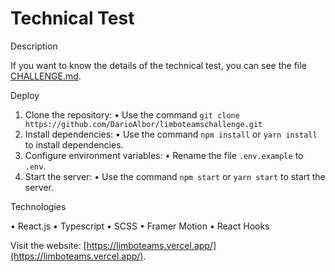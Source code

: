 # Technical Test

Description

If you want to know the details of the technical test, you can see the file [CHALLENGE.md](https://github.com/DarioAlbor/limboteamschallenge/blob/main/CHALLENGE.md).

Deploy

1. Clone the repository:
• Use the command `git clone https://github.com/DarioAlbor/limboteamschallenge.git`
2. Install dependencies:
• Use the command `npm install` or `yarn install` to install dependencies.
3. Configure environment variables:
• Rename the file `.env.example` to `.env`.
4. Start the server:
• Use the command `npm start` or `yarn start` to start the server.

Technologies

• React.js
• Typescript
• SCSS
• Framer Motion
• React Hooks

Visit the website: [https://limboteams.vercel.app/](https://limboteams.vercel.app/).